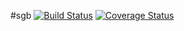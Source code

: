 #sgb
[![Build Status](https://travis-ci.org/theninjateam/sgb.svg?branch=gestaoobras)](https://travis-ci.org/theninjateam/sgb)
[![Coverage Status](https://coveralls.io/repos/github/theninjateam/sgb/badge.svg?branch=master)](https://coveralls.io/github/theninjateam/sgb?branch=gestaoobras)